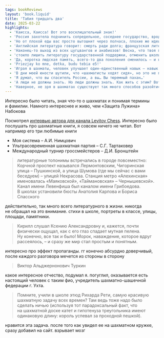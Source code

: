 ```yaml
---
tags: bookReviews
layout: 'book.liquid'
title: 'Табия тридцать два'
date: 2025-03-22
highlights:
  - 'Каисса, Каисса! Вот это восклицательный знак!'
  - 'Россия захотела подчинить сопредельное, соседнее государство, вроде бы очень слабое и абсолютно неэффективное, развернула армии, начала боевые действия'
  - 'Но от плохой еды вас просто вытошнит через полчаса, плохие же идеи подобны паразитам, подтачивающим организм на протяжении многих и многих ходов.'
  - 'Английская литература говорит: смерть ради долга; французская литература говорит: смерть ради любви; немецкая литература говорит: смерть ради величия; русская литература говорит: смерть.'
  - 'Наконец-то выход из всех цугцвангов и анабиозов! Весна, что твоя проходная пешка, марширует к победе, и ничто не в силах остановить ее марш'
  - 'стоило лишить литературу государственной поддержки, отменить школьную зубрежку стихотворений, переставить в библиотеках томики Пушкина и Лермонтова со средней полки на верхнюю – и сразу же выяснилось, что «великие авторы» никому не нужны'
  - 'Да, коротка людская память, всего-то два поколения сменилось – и никто уже не способен представить другой жизни, другой культуры, другой страны'
  - 'Priezjay ko mne, detka, budu tebia e5!'
  - 'Играя в шахматы, человек улучшает один-единственный навык – навык игры в шахматы. И это никак не конвертируется в другие области жизни, не имеет к ним ни малейшего отношения.'
  - 'В дни моей юности шутили, что «шахматисты ходят сидя», но это не про меня. Я хожу стоя, ногами.'
  - 'Я думал, что вы спаситель России, а вы… Вы тюремный пахан…'
  - 'А люди не должны знать. Но люди должны знать. Как жить с этим? Вот он – цугцванг.'
  - 'Наверное, не зря в шахматах существует так много способов разойтись миром: соглашение сторон, вечный шах, трехкратное повторение ходов, пятьдесят ходов без взятий фигур и движений пешек, построение крепости, голые короли. Пат, в конце концов. Король с лишним слоном – уже не побеждает (как и король с лишним конем (и с двумя лишними конями)).'
---
```


Интересно было читать, зная что-то о&nbsp;шахматах и&nbsp;понимая термины и&nbsp;фамилии. Намного интереснее и&nbsp;живо, чем &laquo;Защита Лужина&raquo; Набокова

Посмотрел [интервью автора для канала Levitov Chess](https://youtu.be/fZ24qdVmUd4?si=7Tc7aI6qDOI_U_pa). Интересно было послушать про шахматные книги, я&nbsp;совсем ничего не&nbsp;читал. Вот например его три любимые книги

- Моя система – А.И. Нимцович
- Ультрасовременная шахматная партия – С.Г. Тартаковер
- Международный турнир гроссмейстеров – Д.И. Бронштейн

> литературные топонимы встречались в городе повсеместно: Корчной проспект назывался Лермонтовским, Чигоринская улица – Пушкинской, а улица Шумова (где мы сейчас с вами беседуем) – улицей Некрасова. Станция метро «Алехинская» именовалась «Маяковской», «Таймановская» – Чернышевской». Канал имени Левенфиша был каналом имени Грибоедова. В школах установили бюсты Анатолия Карпова и Бориса Спасского

действительно, так много всего литературного в&nbsp;жизни. никогда не&nbsp;обращал на&nbsp;это внимание. стихи в&nbsp;школе, портреты в&nbsp;классе, улицы, площади, памятники.

> Кирилл слушал Ксению Александровну и, кажется, почти физически ощущал, как с его глаз спадает мутная пелена. Ну конечно, все так и было! Морок, наваждение, которое вдруг рассеялось, – и сразу же мир стал простым и понятным.

интересно про эффект пропаганды.&nbsp;гг&nbsp;конечно абсурдно доверчивый, после каждого разговора мечется из&nbsp;стороны в&nbsp;сторону

> Виктор Альджернонович Туркин

какое интересное отчество, подумал&nbsp;я. погуглил, оказывается есть настоящий человек с&nbsp;таким фио, учредитель шахматно-шашечной федерации&nbsp;г. Ухта.

> Помните, учили в школе этюд Рихарда Рети, самую красивую шахматную задачу всех времен? Там ведь тоже надо было сделать ничью (используя тот парадоксальный факт, что на шахматной доске катет и гипотенуза треугольника имеют одинаковую длину: король успевал за проходной пешкой).

нравится эта задача. после того как увидел ее&nbsp;на&nbsp;шахматном кружке, сразу добавил на&nbsp;сайт. взрывает мозг
